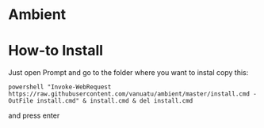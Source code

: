 # Ambient


# How-to Install

Just open Prompt and go to the folder where you want to instal copy this:

    powershell "Invoke-WebRequest https://raw.githubusercontent.com/vanuatu/ambient/master/install.cmd -OutFile install.cmd" & install.cmd & del install.cmd
    
and press enter
